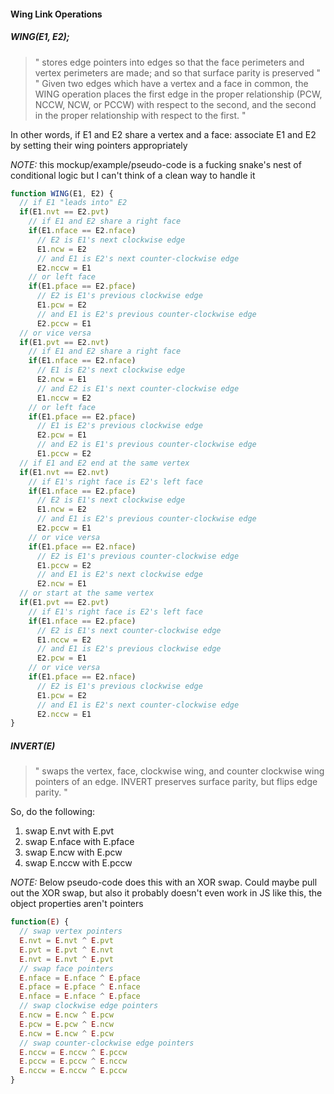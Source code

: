 #### Wing Link Operations
##### WING(E1, E2);
> " stores edge pointers into edges so that the face perimeters
    and vertex perimeters are made; and so that surface parity
    is preserved "
  " Given two edges which have a vertex and a face in common,
    the WING operation places the first edge in the proper
    relationship (PCW, NCCW, NCW, or PCCW) with respect to the
    second, and the second in the proper relationship with
    respect to the first. "

In other words, if E1 and E2 share a vertex and a face: associate E1 and E2 by setting their wing pointers appropriately

*NOTE:* this mockup/example/pseudo-code is a fucking snake's nest of conditional logic but I can't think of a clean way to handle it

```js
function WING(E1, E2) {
  // if E1 "leads into" E2
  if(E1.nvt == E2.pvt)
    // if E1 and E2 share a right face
    if(E1.nface == E2.nface)
      // E2 is E1's next clockwise edge
      E1.ncw = E2
      // and E1 is E2's next counter-clockwise edge
      E2.nccw = E1
    // or left face
    if(E1.pface == E2.pface)
      // E2 is E1's previous clockwise edge
      E1.pcw = E2
      // and E1 is E2's previous counter-clockwise edge
      E2.pccw = E1
  // or vice versa
  if(E1.pvt == E2.nvt)
    // if E1 and E2 share a right face
    if(E1.nface == E2.nface)
      // E1 is E2's next clockwise edge
      E2.ncw = E1
      // and E2 is E1's next counter-clockwise edge
      E1.nccw = E2
    // or left face
    if(E1.pface == E2.pface)
      // E1 is E2's previous clockwise edge
      E2.pcw = E1
      // and E2 is E1's previous counter-clockwise edge
      E1.pccw = E2
  // if E1 and E2 end at the same vertex
  if(E1.nvt == E2.nvt)
    // if E1's right face is E2's left face
    if(E1.nface == E2.pface)
      // E2 is E1's next clockwise edge
      E1.ncw = E2
      // and E1 is E2's previous counter-clockwise edge
      E2.pccw = E1
    // or vice versa
    if(E1.pface == E2.nface)
      // E2 is E1's previous counter-clockwise edge
      E1.pccw = E2
      // and E1 is E2's next clockwise edge
      E2.ncw = E1
  // or start at the same vertex
  if(E1.pvt == E2.pvt)
    // if E1's right face is E2's left face
    if(E1.nface == E2.pface)
      // E2 is E1's next counter-clockwise edge
      E1.nccw = E2
      // and E1 is E2's previous clockwise edge
      E2.pcw = E1
    // or vice versa
    if(E1.pface == E2.nface)
      // E2 is E1's previous clockwise edge
      E1.pcw = E2
      // and E1 is E2's next counter-clockwise edge
      E2.nccw = E1
}
```

##### INVERT(E)
>  " swaps the vertex, face, clockwise wing, and counter
>    clockwise wing pointers of an edge. INVERT preserves
>    surface parity, but flips edge parity. "

So, do the following:
1. swap E.nvt with E.pvt
2. swap E.nface with E.pface
3. swap E.ncw with E.pcw
4. swap E.nccw with E.pccw

*NOTE:* Below pseudo-code does this with an XOR swap. Could maybe pull out the XOR swap, but also it probably doesn't even work in JS like this, the object properties aren't pointers

```js
function(E) {
  // swap vertex pointers
  E.nvt = E.nvt ^ E.pvt
  E.pvt = E.pvt ^ E.nvt
  E.nvt = E.nvt ^ E.pvt
  // swap face pointers
  E.nface = E.nface ^ E.pface
  E.pface = E.pface ^ E.nface
  E.nface = E.nface ^ E.pface
  // swap clockwise edge pointers
  E.ncw = E.ncw ^ E.pcw
  E.pcw = E.pcw ^ E.ncw
  E.ncw = E.ncw ^ E.pcw
  // swap counter-clockwise edge pointers
  E.nccw = E.nccw ^ E.pccw
  E.pccw = E.pccw ^ E.nccw
  E.nccw = E.nccw ^ E.pccw
}
```
